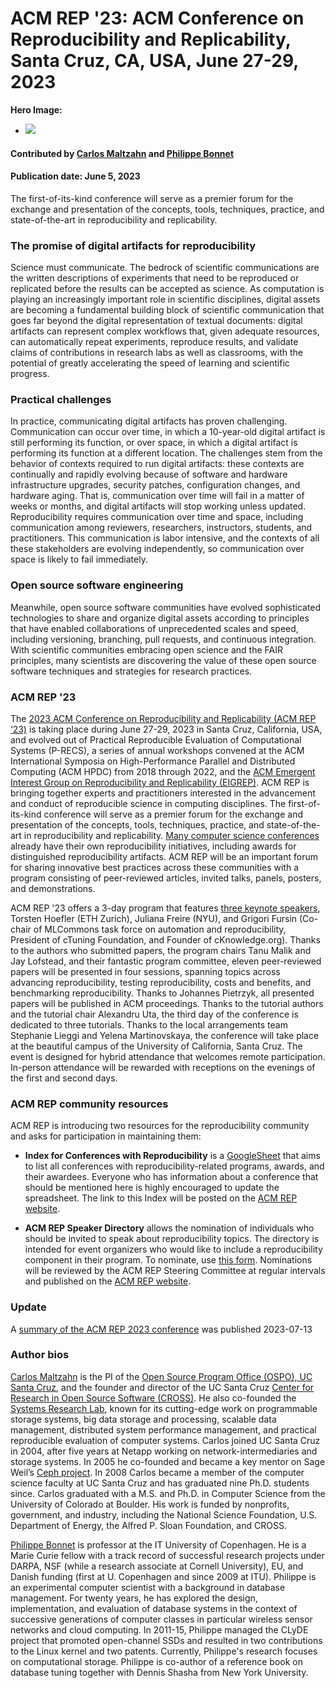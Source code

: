 # ACM REP '23: ACM Conference on Reproducibility and Replicability, Santa Cruz, CA, USA, June 27-29, 2023

**Hero Image:**

 - <img src='../../images/Blog_2306_ACMConference.png' />
 
#### Contributed by [Carlos Maltzahn](https://github.com/carlosmalt) and [Philippe Bonnet](https://github.com/bonnet-p)

#### Publication date: June 5, 2023

The first-of-its-kind conference will serve as a premier forum for the exchange and presentation of the concepts, tools, techniques, practice, and state-of-the-art in reproducibility and replicability.

### The promise of digital artifacts for reproducibility

Science must communicate. The bedrock of scientific communications are the written descriptions of experiments that need to be reproduced or replicated before the results can be accepted as science. As computation is playing an increasingly important role in scientific disciplines, digital assets are becoming a fundamental building block of scientific communication that goes far beyond the digital representation of textual documents: digital artifacts can represent complex workflows that, given adequate resources, can automatically repeat experiments, reproduce results, and validate claims of contributions in research labs as well as classrooms, with the potential of greatly accelerating the speed of learning and scientific progress.

### Practical challenges

In practice, communicating digital artifacts has proven challenging. Communication can occur over time, in which a 10-year-old digital artifact is still performing its function, or over space, in which a digital artifact is performing its function at a different location. The challenges stem from the behavior of contexts required to run digital artifacts: these contexts are continually and rapidly evolving because of software and hardware infrastructure upgrades, security patches, configuration changes, and hardware aging. That is, communication over time will fail in a matter of weeks or months, and digital artifacts will stop working unless updated. Reproducibility requires communication over time and space, including communication among reviewers, researchers, instructors, students, and practitioners. This communication is labor intensive, and the contexts of all these stakeholders are evolving independently, so communication over space is likely to fail immediately.

### Open source software engineering

Meanwhile, open source software communities have evolved sophisticated technologies to share and organize digital assets according to principles that have enabled collaborations of unprecedented scales and speed, including versioning, branching, pull requests, and continuous integration. With scientific communities embracing open science and the FAIR principles, many scientists are discovering the value of these open source software techniques and strategies for research practices.

### ACM REP '23

The [2023 ACM Conference on Reproducibility and Replicability (ACM REP ‘23)](https://acm-rep.github.io/2023) is taking place during June 27-29, 2023 in Santa Cruz, California, USA, and evolved out of Practical Reproducible Evaluation of Computational Systems (P-RECS), a series of annual workshops convened at the ACM International Symposia on High-Performance Parallel and Distributed Computing (ACM HPDC) from 2018 through 2022, and the [ACM Emergent Interest Group on Reproducibility and Replicability (EIGREP)](https://reproducibility.acm.org/). ACM REP is bringing together experts and practitioners interested in the advancement and conduct of reproducible science in computing disciplines. The first-of-its-kind conference will serve as a premier forum for the exchange and presentation of the concepts, tools, techniques, practice, and state-of-the-art in reproducibility and replicability. [Many computer science conferences](https://docs.google.com/document/u/0/d/1--Q2D0YwgNxqUfQjJohni61d554r3HpPmnjUSaKRRKQ/edit) already have their own reproducibility initiatives, including awards for distinguished reproducibility artifacts. ACM REP will be an important forum for sharing innovative best practices across these communities with a program consisting of peer-reviewed articles, invited talks, panels, posters, and demonstrations.  

ACM REP '23 offers a 3-day program that features [three keynote speakers](https://acm-rep.github.io/2023/keynotes/), Torsten Hoefler (ETH Zurich), Juliana Freire (NYU), and Grigori Fursin (Co-chair of MLCommons task force on automation and reproducibility, President of cTuning Foundation, and Founder of cKnowledge.org). Thanks to the authors who submitted papers, the program chairs Tanu Malik and Jay Lofstead, and their fantastic program committee, eleven peer-reviewed papers will be presented in four sessions, spanning topics across advancing reproducibility, testing reproducibility, costs and benefits, and benchmarking reproducibility. Thanks to Johannes Pietrzyk, all presented papers will be published in ACM proceedings. Thanks to the tutorial authors and the tutorial chair Alexandru Uta, the third day of the conference is dedicated to three tutorials. Thanks to the local arrangements team Stephanie Lieggi and Yelena Martinovskaya, the conference will take place at the beautiful campus of the University of California, Santa Cruz. The event is designed for hybrid attendance that welcomes remote participation. In-person attendance will be rewarded with receptions on the evenings of the first and second days.

### ACM REP community resources

ACM REP is introducing two resources for the reproducibility community and asks for participation in maintaining them:

- **Index for Conferences with Reproducibility** is a [GoogleSheet](https://docs.google.com/spreadsheets/d/1UsR0ZrL4OiQ-aVJSii2XzLybE-OYg5HOaPWTvhfAhd4/edit#gid=529204183) that aims to list all conferences with reproducibility-related programs, awards, and their awardees. Everyone who has information about a conference that should be mentioned here is highly encouraged to update the spreadsheet. The link to this Index will be posted on the [ACM REP website](https://acm-rep.github.io).

- **ACM REP Speaker Directory** allows the nomination of individuals who should be invited to speak about reproducibility topics. The directory is intended for event organizers who would like to include a reproducibility component in their program. To nominate, use [this form](https://forms.gle/yQh8RRYAABzKXRpU6). Nominations will be reviewed by the ACM REP Steering Committee at regular intervals and published on the [ACM REP website](https://acm-rep.github.io).

### Update

A [summary of the ACM REP 2023 conference](https://acm-rep.github.io/post/20230714-acmrep23/) was published 2023-07-13

### Author bios

[Carlos Maltzahn](https://people.ucsc.edu/carlosm) is the PI of the [Open Source Program Office (OSPO), UC Santa Cruz](https://ospo.ucsc.edu), and the founder and director of the UC Santa Cruz [Center for Research in Open Source Software (CROSS)](https://cross.ucsc.edu). He also co-founded the [Systems Research Lab](https://systems.soe.ucsc.edu), known for its cutting-edge work on programmable storage systems, big data storage and processing, scalable data management, distributed system performance management, and practical reproducible evaluation of computer systems. Carlos joined UC Santa Cruz in 2004, after five years at Netapp working on network-intermediaries and storage systems. In 2005 he co-founded and became a key mentor on Sage Weil’s [Ceph project](https://ceph.io). In 2008 Carlos became a member of the computer science faculty at UC Santa Cruz and has graduated nine Ph.D. students since. Carlos graduated with a M.S. and Ph.D. in Computer Science from the University of Colorado at Boulder. His work is funded by nonprofits, government, and industry, including the National Science Foundation, U.S. Department of Energy, the Alfred P. Sloan Foundation, and CROSS.

[Philippe Bonnet](https://www.itu.dk/~phbo/) is professor at the IT University of Copenhagen. He is a Marie Curie fellow with a track record of successful research projects under DARPA, NSF (while a research associate at Cornell University), EU, and Danish funding (first at U. Copenhagen and since 2009 at ITU). Philippe is an experimental computer scientist with a background in database management. For twenty years, he has explored the design, implementation, and evaluation of database systems in the context of successive generations of computer classes in particular wireless sensor networks and cloud computing. In 2011-15, Philippe managed the CLyDE project that promoted open-channel SSDs and resulted in two contributions to the Linux kernel and two patents. Currently, Philippe's research focuses on computational storage. Philippe is co-author of a reference book on database tuning together with Dennis Shasha from New York University.

<!---
Publish: yes
Topics: "conferences and workshops", "reproducibility"
Track: Community
--->
